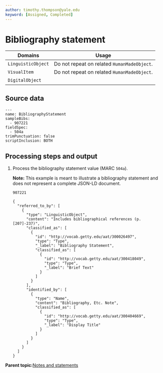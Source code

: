 ```yaml
---
author: timothy.thompson@yale.edu
keyword: [Assigned, Completed]
---
```


# Bibliography statement

|Domains|Usage|
|-------|-----|
|`LinguisticObject`|Do not repeat on related `HumanMadeObject`.|
|`VisualItem`|Do not repeat on related `HumanMadeObject`.|
|`DigitalObject`| |

## Source data

```
---
name: BibliographyStatement
sampleBibs:
  - 907221
fieldSpec:
  - 504a
trimPunctuation: false
scriptInclusion: BOTH
```

## Processing steps and output

1.  Process the bibliography statement value \(MARC `504a`\).

    **Note:** This example is meant to illustrate a bibliography statement and does not represent a complete JSON-LD document.

    `907221`

    ```
    {
      "referred_to_by": [
        {
          "type": "LinguisticObject",
          "content": "Includes bibliographical references (p. [207]-237)",
          "classified_as": [
            {
              "id": "http://vocab.getty.edu/aat/300026497",
              "type": "Type",
              "_label": "Bibliography Statement",
              "classified_as": [
                {
                  "id": "http://vocab.getty.edu/aat/300418049",
                  "type": "Type",
                  "_label": "Brief Text"
                }
              ]
            }
          ],
          "identified_by": [
            {
              "type": "Name",
              "content": "Bibliography, Etc. Note",
              "classified_as": [
                {
                  "id": "http://vocab.getty.edu/aat/300404669",
                  "type": "Type",
                  "_label": "Display Title"
                }
              ]
            }
          ]
        }
      ]
    }
    ```


**Parent topic:**[Notes and statements](../../concepts/notes_and_statements.md)

